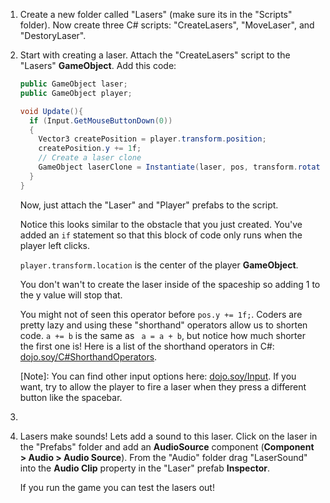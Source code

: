 1. Create a new folder called "Lasers" (make sure its in the "Scripts" folder). Now create three C# scripts:  "CreateLasers", "MoveLaser", and "DestoryLaser".

2. Start with creating a laser. Attach the "CreateLasers" script to the "Lasers" **GameObject**. Add this code: 
    
    ```csharp
    public GameObject laser;
    public GameObject player;
    
    void Update(){
      if (Input.GetMouseButtonDown(0))
      {
        Vector3 createPosition = player.transform.position;
        createPosition.y += 1f;
        // Create a laser clone
        GameObject laserClone = Instantiate(laser, pos, transform.rotation) as GameObject; 
      }
    }
    ```
    
    Now, just attach the "Laser" and "Player" prefabs to the script.
    
    Notice this looks similar to the obstacle that you just created. You've added an `if` statement so that this block of code only runs when the player left clicks.

    `player.transform.location` is the center of the player **GameObject**. 
    
    You don't wan't to create the laser inside of the spaceship so adding 1 to the y value will stop that. 
    
    You might not of seen this operator before `pos.y += 1f;`. Coders are pretty lazy and using these "shorthand" operators allow us to shorten code. `a += b` is the same as ` a = a + b`, but notice how much shorter the first one is! Here is a list of the shorthand operators in C#: [dojo.soy/C#ShorthandOperators](https://en.wikibooks.org/wiki/C_Sharp_Programming/Operators#Short-hand_Assignment).
    
    [Note]: You can find other input options here: [dojo.soy/Input](https://docs.unity3d.com/ScriptReference/Input.html). If you want, try to allow the player to fire a laser when they press a different button like the spacebar.
    
3. 
    
5. Lasers make sounds! Lets add a sound to this laser. Click on the laser in the "Prefabs" folder and add an **AudioSource** component (**Component > Audio > Audio Source**). From the "Audio" folder drag "LaserSound" into the **Audio Clip** property in the "Laser" prefab **Inspector**.

    If you run the game you can test the lasers out!
